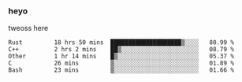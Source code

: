 ### heyo
tweoss here

<!--START_SECTION:waka-->

```text
Rust         18 hrs 50 mins  ████████████████████▒░░░░   80.99 %
C++          2 hrs 2 mins    ██▒░░░░░░░░░░░░░░░░░░░░░░   08.79 %
Other        1 hr 14 mins    █▒░░░░░░░░░░░░░░░░░░░░░░░   05.37 %
C            26 mins         ▒░░░░░░░░░░░░░░░░░░░░░░░░   01.89 %
Bash         23 mins         ▒░░░░░░░░░░░░░░░░░░░░░░░░   01.66 %
```

<!--END_SECTION:waka-->

<!--
**Tweoss/tweoss** is a ✨ _special_ ✨ repository because its `README.md` (this file) appears on your GitHub profile.

Here are some ideas to get you started:

- 🔭 I’m currently working on ...
- 🌱 I’m currently learning ...
- 👯 I’m looking to collaborate on ...
- 🤔 I’m looking for help with ...
- 💬 Ask me about ...
- 📫 How to reach me: ...
- 😄 Pronouns: ...
- ⚡ Fun fact: ...
-->
